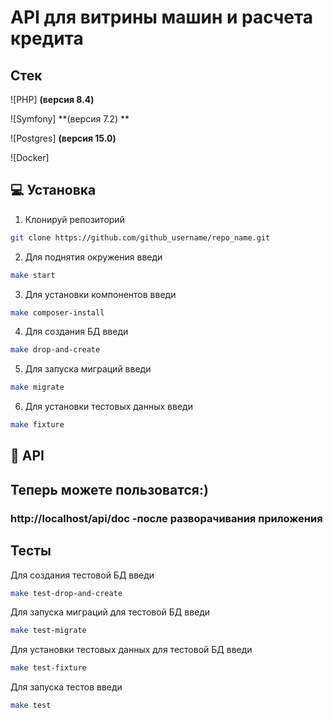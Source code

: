 # API для витрины машин и расчета кредита

## Стек

![PHP] **(версия 8.4)**

![Symfony] **(версия 7.2)
**

![Postgres] **(версия 15.0)**

![Docker]

## 💻 Установка

1. Клонируй репозиторий

```sh
git clone https://github.com/github_username/repo_name.git
```

2. Для поднятия окружения введи

```sh
make start
```

3. Для установки компонентов введи

```sh
make composer-install
```

4. Для создания БД введи

```sh
make drop-and-create
```

5. Для запуска миграций введи

```sh
make migrate
```

6. Для установки тестовых данных введи

```sh
make fixture
```

## 📎 API

## Теперь можете пользоватся:)

### http://localhost/api/doc -после разворачивания приложения

## Тесты

Для создания тестовой БД введи

```sh
make test-drop-and-create
```

Для запуска миграций для тестовой БД введи

```sh
make test-migrate
```

Для установки тестовых данных для тестовой БД введи

```sh
make test-fixture
```

Для запуска тестов введи

```sh
make test
```